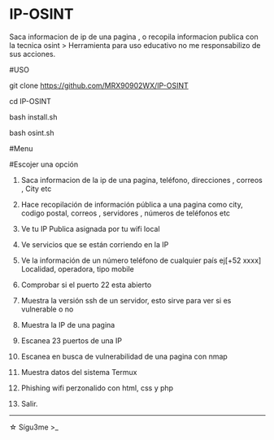 # IP-OSINT
Saca informacion de ip de una pagina , o recopila informacion publica con la tecnica osint > Herramienta para uso educativo no me responsabilizo de sus acciones.

#USO

git clone https://github.com/MRX90902WX/IP-OSINT

cd IP-OSINT

bash install.sh

bash osint.sh

#Menu 

#Escojer una opción 
1) Saca informacion de la ip de una pagina, teléfono,  direcciones , correos , City etc

2) Hace recopilación de información pública a una pagina como city, codigo postal,  correos , servidores , números de teléfonos etc

3) Ve tu IP Publica asignada por tu wifi local

4) Ve servicios que se están corriendo en la IP

5) Ve la información de un número teléfono de cualquier país ej[+52 xxxx] Localidad, operadora, tipo mobile

6) Comprobar si el puerto 22 esta abierto

7) Muestra la versión ssh de un servidor, esto sirve para ver si es vulnerable o no 

8) Muestra la IP de una pagina

9) Escanea 23 puertos de una IP

10) Escanea en busca de vulnerabilidad de una pagina con nmap

11) Muestra datos del sistema Termux

12) Phishing wifi perzonalido con html, css y php

99) Salir.

*****
☆ Sígu3me >_

